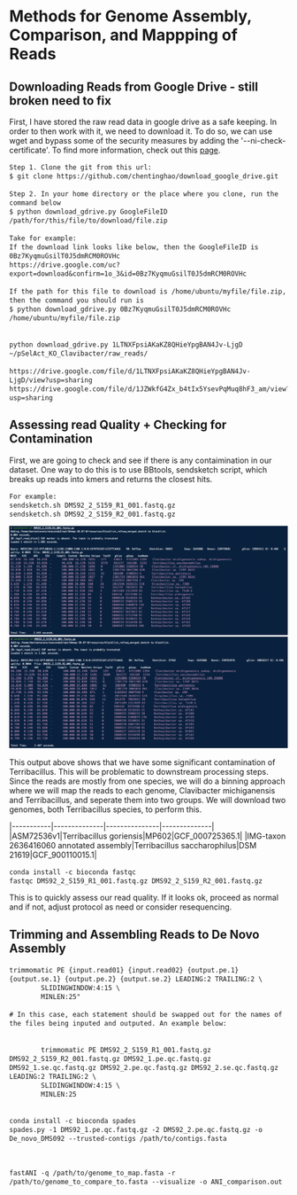 # Methods for Genome Assembly, Comparison, and Mappping of Reads


## Downloading Reads from Google Drive - still broken need to fix

First, I have stored the raw read data in google drive as a safe keeping. In order to then work with it, we need to download it. To do so, we can use wget and bypass some of the security measures by adding the '--ni-check-certificate'. To find more information, check out this [page](https://medium.com/tinghaochen/how-to-download-files-from-google-drive-through-terminal-4a6802707dbb).

```
Step 1. Clone the git from this url:
$ git clone https://github.com/chentinghao/download_google_drive.git

Step 2. In your home directory or the place where you clone, run the command below
$ python download_gdrive.py GoogleFileID /path/for/this/file/to/download/file.zip

Take for example:
If the download link looks like below, then the GoogleFileID is 0Bz7KyqmuGsilT0J5dmRCM0ROVHc
https://drive.google.com/uc?export=download&confirm=1o_3&id=0Bz7KyqmuGsilT0J5dmRCM0ROVHc

If the path for this file to download is /home/ubuntu/myfile/file.zip, then the command you should run is
$ python download_gdrive.py 0Bz7KyqmuGsilT0J5dmRCM0ROVHc /home/ubuntu/myfile/file.zip


python download_gdrive.py 1LTNXFpsiAKaKZ8QHieYpgBAN4Jv-LjgD ~/pSelAct_KO_Clavibacter/raw_reads/

https://drive.google.com/file/d/1LTNXFpsiAKaKZ8QHieYpgBAN4Jv-LjgD/view?usp=sharing
https://drive.google.com/file/d/1JZWkfG4Zx_b4tIx5YsevPqMuq8hF3_am/view?usp=sharing

```

## Assessing read Quality + Checking for Contamination

First, we are going to check and see if there is any contaimination in our dataset. One way to do this is to use BBtools, sendsketch script, which breaks up reads into kmers and returns the closest hits. 

```
For example:
sendsketch.sh DMS92_2_S159_R1_001.fastq.gz
sendsketch.sh DMS92_2_S159_R2_001.fastq.gz
```

![](DMS092_R1_sendsketch.png)
![](DMS092_R2_sendsketch.png)


This output above shows that we have some significant contamination of Terribacillus. This will be problematic to downstream processing steps. Since the reads are mostly from one  species, we will do a binning approach where we will map the reads to each genome, Clavibacter michiganensis and Terribacillus, and seperate them into two groups. We will download two genomes, both Terribacillus species, to perform this.

|-----------|--------------|---------------|--------------|
|ASM72536v1|Terribacillus goriensis|MP602|GCF_000725365.1|
|IMG-taxon 2636416060 annotated assembly|Terribacillus saccharophilus|DSM 21619|GCF_900110015.1|




```
conda install -c bioconda fastqc
fastqc DMS92_2_S159_R1_001.fastq.gz DMS92_2_S159_R2_001.fastq.gz
```
This is to quickly assess our read quality. If it looks ok, proceed as normal and if not, adjust protocol as need or consider resequencing.




## Trimming and Assembling Reads to De Novo Assembly

```
trimmomatic PE {input.read01} {input.read02} {output.pe.1} {output.se.1} {output.pe.2} {output.se.2} LEADING:2 TRAILING:2 \
		SLIDINGWINDOW:4:15 \
		MINLEN:25"

# In this case, each statement should be swapped out for the names of the files being inputed and outputed. An example below:


		trimmomatic PE DMS92_2_S159_R1_001.fastq.gz DMS92_2_S159_R2_001.fastq.gz DMS92_1.pe.qc.fastq.gz DMS92_1.se.qc.fastq.gz DMS92_2.pe.qc.fastq.gz DMS92_2.se.qc.fastq.gz LEADING:2 TRAILING:2 \
		SLIDINGWINDOW:4:15 \
		MINLEN:25
		
		
conda install -c bioconda spades
spades.py -1 DMS92_1.pe.qc.fastq.gz -2 DMS92_2.pe.qc.fastq.gz -o De_novo_DMS092 --trusted-contigs /path/to/contigs.fasta

		
```

```
fastANI -q /path/to/genome_to_map.fasta -r /path/to/genome_to_compare_to.fasta --visualize -o ANI_comparison.out
```